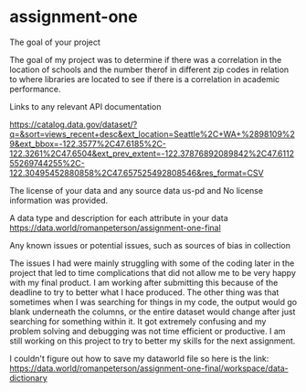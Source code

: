 # assignment-one

The goal of your project

The goal of my project was to determine if there was a correlation in the location of schools and the number therof in different zip codes in relation to where libraries are located to see if there is a correlation in academic performance.


Links to any relevant API documentation

https://catalog.data.gov/dataset/?q=&sort=views_recent+desc&ext_location=Seattle%2C+WA+%2898109%29&ext_bbox=-122.3577%2C47.6185%2C-122.3261%2C47.6504&ext_prev_extent=-122.37876892089842%2C47.611255269744255%2C-122.30495452880858%2C47.657525492808546&res_format=CSV

The license of your data and any source data
us-pd
and
No license information was provided.

A data type and description for each attribute in your data
https://data.world/romanpeterson/assignment-one-final

Any known issues or potential issues, such as sources of bias in collection

The issues I had were mainly struggling with some of the coding later in the project that led to time complications that did not allow me to be very happy with my final product. I am working after submitting this because of the deadline to try to better what I hace produced. The other thing was that sometimes when I was searching for things in my code, the output would go blank underneath the columns, or the entire dataset would change after just searching for something within it. It got extremely confusing and my problem solving and debugging was not time efficient or productive. I am still working on this project to try to better my skills for the next assignment.



I couldn't figure out how to save my dataworld file so here is the link:
https://data.world/romanpeterson/assignment-one-final/workspace/data-dictionary
